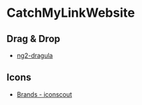 # CatchMyLinkWebsite

## Drag & Drop

- [ng2-dragula](https://valor-software.com/ng2-dragula/index.html)

## Icons

- [Brands - iconscout](https://iconscout.com/icon-pack/brands)

